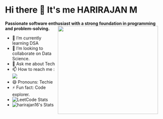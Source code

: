 # Hi there 👋 It's me HARIRAJAN M

 **Passionate software enthusiast with a strong foundation in programming and problem-solving.**
<img align="right" width="330" height="290" src="https://i.pinimg.com/originals/d8/93/5c/d8935c16b449f0ec8396ab5252772f45.jpg">                                               
- 🌱 I’m currently learning DSA
- 👯 I’m looking to collaborate on Data Science.
- 💬 Ask me about Tech
- 📫 How to reach me :
<br /> [<img src="https://img.shields.io/badge/LinkedIn-0077B5?style=for-the-badge&logo=linkedin&logoColor=white" />](www.linkedin.com/in/harirajan-m-45867225a)
- 😄 Pronouns: Techie
- ⚡ Fun fact: Code explorer.
- ![LeetCode Stats](https://leetcode.panchajanya.dev/HARIRAJAN_M?theme=forest&font=Oregano&ext=activity)
- ![harirajan16's Stats](https://github-readme-stats.vercel.app/api?username=harirajan16&theme=dracula&show_icons=true&hide_border=true&count_private=true)

<!---
HARIRAJAN16/HARIRAJAN16 is a ✨ special ✨ repository because its `README.md` (this file) appears on your GitHub profile.
You can click the Preview link to take a look at your changes.
--->
